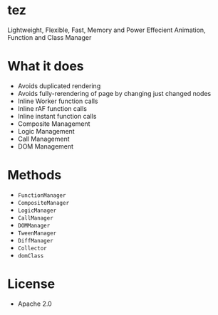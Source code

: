 # tez
Lightweight, Flexible, Fast, Memory and Power Effecient Animation, Function and Class Manager

# What it does
* Avoids duplicated rendering
* Avoids fully-rerendering of page by changing just changed nodes
* Inline Worker function calls
* Inline rAF function calls
* Inline instant function calls
* Composite Management
* Logic Management
* Call Management
* DOM Management

# Methods
* `FunctionManager`
* `CompositeManager`
* `LogicManager`
* `CallManager`
* `DOMManager`
* `TweenManager`
* `DiffManager`
* `Collector`
* `domClass`

# License
* Apache 2.0
